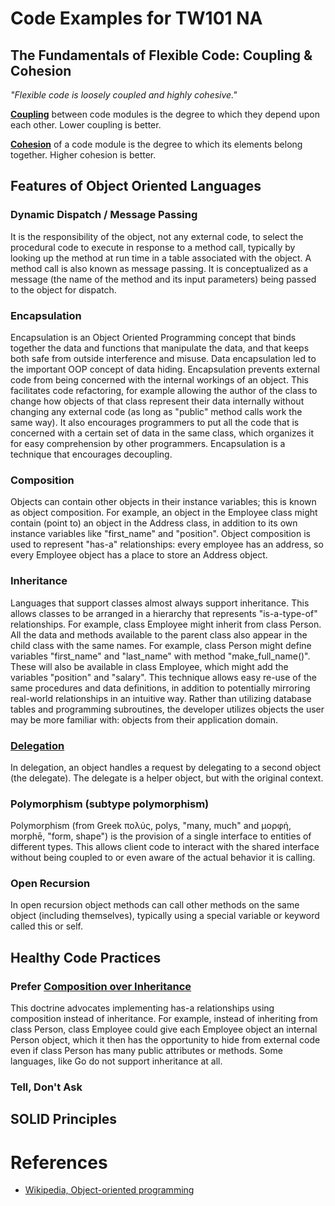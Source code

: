 # Code Examples for TW101 NA
 
## The Fundamentals of Flexible Code: Coupling & Cohesion
_"Flexible code is loosely coupled and highly cohesive."_

[**Coupling**](https://en.wikipedia.org/wiki/Cohesion_\(computer_science\)) between code modules is the degree to which 
they depend upon each other. Lower coupling is better.

[**Cohesion**](https://en.wikipedia.org/wiki/Coupling_\(computer_programming\)) of a code module is the degree to which 
its elements belong together. Higher cohesion is better.

## Features of Object Oriented Languages
### Dynamic Dispatch / Message Passing
It is the responsibility of the object, not any external code, to select the procedural code to execute in response to a 
method call, typically by looking up the method at run time in a table associated with the object. A method call is also 
known as message passing. It is conceptualized as a message (the name of the method and its input parameters) being 
passed to the object for dispatch.

### Encapsulation
Encapsulation is an Object Oriented Programming concept that binds together the data and functions that manipulate the 
data, and that keeps both safe from outside interference and misuse. Data encapsulation led to the important OOP concept 
of data hiding. Encapsulation prevents external code from being concerned with the internal workings of an object. This 
facilitates code refactoring, for example allowing the author of the class to change how objects of that class represent 
their data internally without changing any external code (as long as "public" method calls work the same way). It also 
encourages programmers to put all the code that is concerned with a certain set of data in the same class, which 
organizes it for easy comprehension by other programmers. Encapsulation is a technique that encourages decoupling.

### Composition
Objects can contain other objects in their instance variables; this is known as object composition. For example, an 
object in the Employee class might contain (point to) an object in the Address class, in addition to its own instance variables like "first_name" and "position". Object composition is used to represent "has-a" relationships: every employee has an address, so every Employee object has a place to store an Address object. 

### Inheritance
Languages that support classes almost always support inheritance. This allows classes to be arranged in a hierarchy that 
represents "is-a-type-of" relationships. For example, class Employee might inherit from class Person. All the data and 
methods available to the parent class also appear in the child class with the same names. For example, class Person 
might define variables "first_name" and "last_name" with method "make_full_name()". These will also be available in 
class Employee, which might add the variables "position" and "salary". This technique allows easy re-use of the same 
procedures and data definitions, in addition to potentially mirroring real-world relationships in an intuitive way. 
Rather than utilizing database tables and programming subroutines, the developer utilizes objects the user may be more 
familiar with: objects from their application domain.

### [Delegation](https://en.wikipedia.org/wiki/Delegation_pattern)
In delegation, an object handles a request by delegating to a second object (the delegate). The delegate is a helper 
object, but with the original context. 

### Polymorphism (subtype polymorphism)
Polymorphism (from Greek πολύς, polys, "many, much" and μορφή, morphē, "form, shape") is the provision of a single 
interface to entities of different types. This allows client code to interact with the shared interface without being
coupled to or even aware of the actual behavior it is calling.
 
### Open Recursion
In open recursion object methods can call other methods on the same object (including themselves), typically using a 
special variable or keyword called this or self.

## Healthy Code Practices
### Prefer [Composition over Inheritance](https://en.wikipedia.org/wiki/Composition_over_inheritance)
This doctrine advocates implementing has-a relationships using composition instead of inheritance. For example, instead 
of inheriting from class Person, class Employee could give each Employee object an internal Person object, which it then 
has the opportunity to hide from external code even if class Person has many public attributes or methods. Some 
languages, like Go do not support inheritance at all.

### Tell, Don't Ask

## SOLID Principles

# References
* [Wikipedia, Object-oriented programming](https://en.wikipedia.org/wiki/Object-oriented_programming)

 
